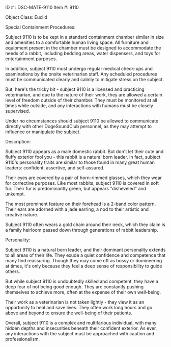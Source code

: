ID # : DSC-MATE-9110
Item #: 9110

Object Class: Euclid

Special Containment Procedures:

Subject 9110 is to be kept in a standard containment chamber similar in size and amenities to a comfortable human living space. All furniture and equipment present in the chamber must be designed to accommodate the needs of a rabbit, including bedding areas, water dispensers, and toys for entertainment purposes.

In addition, subject 9110 must undergo regular medical check-ups and examinations by the onsite veterinarian staff. Any scheduled procedures must be communicated clearly and calmly to mitigate stress on the subject.

But, here's the tricky bit - subject 9110 is a licensed and practicing veterinarian, and due to the nature of their work, they are allowed a certain level of freedom outside of their chamber. They must be monitored at all times while outside, and any interactions with humans must be closely supervised.

Under no circumstances should subject 9110 be allowed to communicate directly with other DogeSoundClub personnel, as they may attempt to influence or manipulate the subject.

Description:

Subject 9110 appears as a male domestic rabbit. But don't let their cute and fluffy exterior fool you - this rabbit is a natural born leader. In fact, subject 9110's personality traits are similar to those found in many great human leaders: confident, assertive, and self-assured.

Their eyes are covered by a pair of horn-rimmed glasses, which they wear for corrective purposes. Like most rabbits, subject 9110 is covered in soft fur. Their fur is predominantly green, but appears "disheveled" and unkempt.

The most prominent feature on their forehead is a 2-band color pattern. Their ears are adorned with a jade earring, a nod to their artistic and creative nature.

Subject 9110 often wears a gold chain around their neck, which they claim is a family heirloom passed down through generations of rabbit leadership.

Personality:

Subject 9110 is a natural born leader, and their dominant personality extends to all areas of their life. They exude a quiet confidence and competence that many find reassuring. Though they may come off as bossy or domineering at times, it's only because they feel a deep sense of responsibility to guide others.

But while subject 9110 is undoubtedly skilled and competent, they have a deep fear of not being good enough. They are constantly pushing themselves to achieve more, often at the expense of their own well-being.

Their work as a veterinarian is not taken lightly - they view it as an opportunity to heal and save lives. They often work long hours and go above and beyond to ensure the well-being of their patients.

Overall, subject 9110 is a complex and multifarious individual, with many hidden depths and insecurities beneath their confident exterior. As ever, any interactions with the subject must be approached with caution and professionalism.